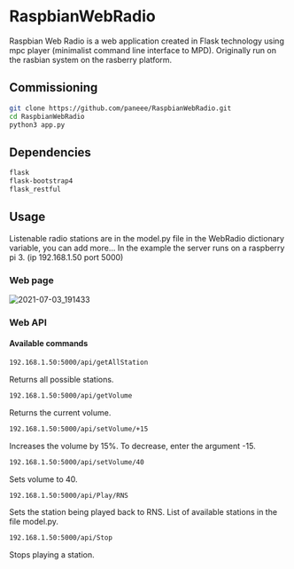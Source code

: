 # RaspbianWebRadio

Raspbian Web Radio is a web application created in Flask technology using mpc player (minimalist command line interface to MPD). Originally run on the rasbian system on the rasberry platform. 


## Commissioning

```bash
git clone https://github.com/paneee/RaspbianWebRadio.git
cd RaspbianWebRadio
python3 app.py
```

## Dependencies

```bash
flask
flask-bootstrap4
flask_restful
```

## Usage

Listenable radio stations are in the model.py file in the WebRadio dictionary variable, you can add more...
In the example the server runs on a raspberry pi 3. (ip 192.168.1.50 port 5000)

### Web page

![2021-07-03_191433](https://user-images.githubusercontent.com/27755739/124363168-067cfb00-dc3a-11eb-96bb-debc0d124c9d.png)


### Web API

#### Available commands

```bash
192.168.1.50:5000/api/getAllStation
```
Returns all possible stations.

```bash
192.168.1.50:5000/api/getVolume
```
Returns the current volume.

```bash
192.168.1.50:5000/api/setVolume/+15
```
Increases the volume by 15%. To decrease, enter the argument -15.

```bash
192.168.1.50:5000/api/setVolume/40
```
Sets volume to 40.

```bash
192.168.1.50:5000/api/Play/RNS
```
Sets the station being played back to RNS. List of available stations in the file model.py.

```bash
192.168.1.50:5000/api/Stop
```
Stops playing a station.
